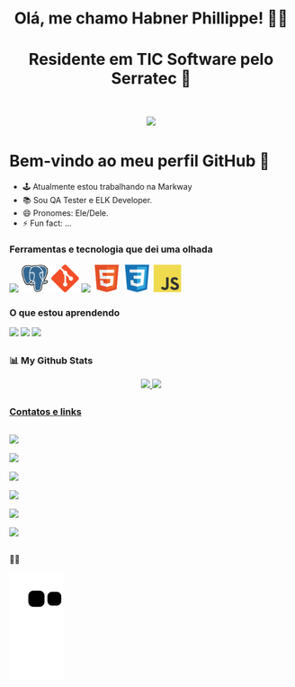 <h1 align="center"> Olá, me chamo Habner Phillippe! 👨‍💻
<h1 align="center"> Residente em TIC Software pelo Serratec 🚀 

<h1 align="center"> <img src="https://user-images.githubusercontent.com/110646680/189279596-381c9af0-47ca-45c3-a25d-e40bbf258fa2.gif" width="800px">


<h1 align="left"> Bem-vindo ao meu perfil GitHub 🤙 </h1>

- 🕹 Atualmente estou trabalhando na Markway
- 📚 Sou QA Tester e ELK Developer.
- 😄 Pronomes: Ele/Dele.
- ⚡ Fun fact: ...

### Ferramentas e tecnologia que dei uma olhada
<img src="https://user-images.githubusercontent.com/54821932/135734552-aa00d62e-973b-4280-8017-c2ecc13e3692.png" width="50px"> <img src="https://raw.githubusercontent.com/devicons/devicon/1119b9f84c0290e0f0b38982099a2bd027a48bf1/icons/postgresql/postgresql-original.svg" width="50px"> <img src="https://raw.githubusercontent.com/devicons/devicon/1119b9f84c0290e0f0b38982099a2bd027a48bf1/icons/git/git-original.svg" width="50px"> <img src="https://user-images.githubusercontent.com/110646680/193735932-9edec0e4-3cb0-4953-9ae5-b64e3ce337f6.png" width="50px">
<img src="https://raw.githubusercontent.com/devicons/devicon/1119b9f84c0290e0f0b38982099a2bd027a48bf1/icons/html5/html5-original.svg" width="50px"> <img src="https://raw.githubusercontent.com/devicons/devicon/1119b9f84c0290e0f0b38982099a2bd027a48bf1/icons/css3/css3-original.svg" width="50px"> <img src="https://raw.githubusercontent.com/devicons/devicon/1119b9f84c0290e0f0b38982099a2bd027a48bf1/icons/javascript/javascript-original.svg" width="50px"> 
  
### O que estou aprendendo
<img src="https://user-images.githubusercontent.com/110646680/193735017-1a0ed05b-087b-4f9e-8cf9-ed282fa473b7.png" width="50px"> <img src="https://user-images.githubusercontent.com/110646680/193735528-03d28101-c16a-4e5d-b804-610daafc59d8.png" width="50px"> <img src="https://user-images.githubusercontent.com/110646680/193735508-818ac1d4-6b39-4c57-b8b5-1d01ff7d4196.png" width="50px">

##

### 📊 My Github Stats

<div align="center">
  <a href="https://github.com/HabnerPhillippe">
  <img height="150em" src="https://github-readme-stats.vercel.app/api?username=HabnerPhillippe&show_icons=true&theme=radical&include_all_commits=true&count_private=true"/>
  <img height="150em" src="https://github-readme-stats.vercel.app/api/top-langs/?username=HabnerPhillippe&layout=compact&langs_count=7&theme=radical"/>
</div>
  
  ##

### Contatos e links
<div align="left" style="display: inline-block">  
  
 <a href="https://wa.me/5521981842757" target="_blank"><img src="https://img.shields.io/badge/WhatsApp-25D366?style=for-the-badge&logo=whatsapp&logoColor=white" target="_blank"></a> 

<a  href="https://www.instagram.com/phillippe_no_bne/" alt="Instagram" target="_blank"><img src="https://img.shields.io/badge/-Instagram-DF0174?style=for-the-badge&labelColor=DF0174&logo=instagram&logoColor=white&link=https://www.instagram.com/USERNAME"></a>

<a href="https://twitter.com/Habninho_O" target="_blank"><img src="https://img.shields.io/badge/Twitter-1DA1F2?style=for-the-badge&logo=twitter&logoColor=white"></a>
  
 <a href="https://www.linkedin.com/in/habner-phillippe-432570240/" target="_blank"><img src="https://img.shields.io/badge/LinkedIn-0077B5?style=for-the-badge&logo=linkedin&logoColor=white"></a>

 <a href="mailto:hp.marinha@gmail.com" target="_blank"><img src="https://img.shields.io/badge/Gmail-D14836?style=for-the-badge&logo=gmail&logoColor=white"></a>
 
  <a href="https://open.spotify.com/playlist/7i40tU1gn1VvzeFYV7IIWk?si=60bf1dd87b3e4ae5" target="_blank"><img src="https://img.shields.io/badge/Spotify-1ED760?&style=for-the-badge&logo=spotify&logoColor=white" target="_blank"></a> 

##
  
🐍🐍

![snake animation](https://github.com/HabnerPhillippe/HabnerPhillippe/blob/output/github-contribution-grid-snake.svg)
  
